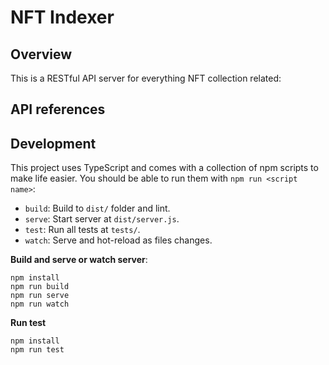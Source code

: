# NFT Indexer

## Overview

This is a RESTful API server for everything NFT collection related:


## API references


## Development
This project uses TypeScript and comes with a collection of npm scripts to make life easier. You should be able to run them with `npm run <script name>`:

- `build`: Build to `dist/` folder and lint.
- `serve`: Start server at `dist/server.js`.
- `test`: Run all tests at `tests/`.
- `watch`: Serve and hot-reload as files changes.


**Build and serve or watch server**:
```
npm install
npm run build
npm run serve
npm run watch
```

**Run test**
```
npm install
npm run test
```
